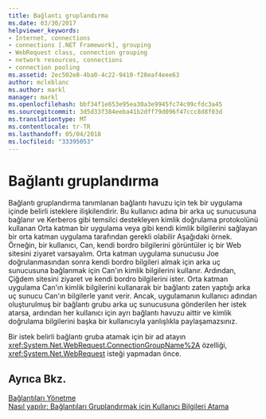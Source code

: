 ```yaml
---
title: Bağlantı gruplandırma
ms.date: 03/30/2017
helpviewer_keywords:
- Internet, connections
- connections [.NET Framework], grouping
- WebRequest class, connection grouping
- network resources, connections
- connection pooling
ms.assetid: 2ec502e8-4ba0-4c22-9410-f28eaf4eee63
author: mcleblanc
ms.author: markl
manager: markl
ms.openlocfilehash: bbf34f1e653e95ea30a3e9945fc74c99cfdc3a45
ms.sourcegitcommit: 3d5d33f384eeba41b2dff79d096f47ccc8d8f03d
ms.translationtype: MT
ms.contentlocale: tr-TR
ms.lasthandoff: 05/04/2018
ms.locfileid: "33395053"
---
```

# <a name="connection-grouping"></a>Bağlantı gruplandırma
Bağlantı gruplandırma tanımlanan bağlantı havuzu için tek bir uygulama içinde belirli isteklere ilişkilendirir. Bu kullanıcı adına bir arka uç sunucusuna bağlanır ve Kerberos gibi temsilci destekleyen kimlik doğrulama protokolünü kullanan Orta katman bir uygulama veya gibi kendi kimlik bilgilerini sağlayan bir orta katman uygulama tarafından gerekli olabilir Aşağıdaki örnek. Örneğin, bir kullanıcı, Can, kendi bordro bilgilerini görüntüler iç bir Web sitesini ziyaret varsayalım. Orta katman uygulama sunucusu Joe doğrulanmasından sonra kendi bordro bilgileri almak için arka uç sunucusuna bağlanmak için Can'ın kimlik bilgilerini kullanır. Ardından, Çiğdem sitesini ziyaret ve kendi bordro bilgilerini ister. Orta katman uygulama Can'ın kimlik bilgilerini kullanarak bir bağlantı zaten yaptığı arka uç sunucu Can'ın bilgilerle yanıt verir. Ancak, uygulamanın kullanıcı adından oluşturulmuş bir bağlantı grubu arka uç sunucusuna gönderilen her istek atarsa, ardından her kullanıcı için ayrı bağlantı havuzu aittir ve kimlik doğrulama bilgilerini başka bir kullanıcıyla yanlışlıkla paylaşamazsınız.  
  
 Bir istek belirli bağlantı gruba atamak için bir ad atayın <xref:System.Net.WebRequest.ConnectionGroupName%2A> özelliği, <xref:System.Net.WebRequest> isteği yapmadan önce.  
  
## <a name="see-also"></a>Ayrıca Bkz.  
 [Bağlantıları Yönetme](../../../docs/framework/network-programming/managing-connections.md)  
 [Nasıl yapılır: Bağlantıları Gruplandırmak için Kullanıcı Bilgileri Atama](../../../docs/framework/network-programming/how-to-assign-user-information-to-group-connections.md)
